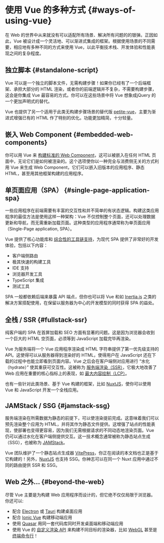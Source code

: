 # 使用 Vue 的多种方式 {#ways-of-using-vue}

在 Web 的世界中从来就没有可以适配所有场景、解决所有问题的的银弹。正因如此，Vue 被设计成一个灵活地、可以渐进式集成的框架。根据使用场景的不同需要，相应地有多种不同的方式来使用 Vue，以此平衡技术栈、开发体验和性能表现之间的复杂程度。

## 独立脚本 {#standalone-script}

Vue 可以是一个独立的脚本文件，无需构建步骤！如果你已经有了一个后端框架、承担大部分的 HTML 渲染，或者你的前端逻辑并不复杂，不需要构建步骤，这会是你集成 Vue 最容易的方式。你可以在这些场景中将 Vue 想象成jQuery 的一个更加声明式的替代。

Vue 也提供了另一个适用于此类无构建步骤场景的替代版 [petite-vue](https://github.com/vuejs/petite-vue)，主要为渐进式增强已有的 HTML 作了特别的优化。功能更加精简，十分轻量。

## 嵌入 Web Component {#embedded-web-components}

你可以用 Vue 来 [构建标准的 Web Component](/guide/extras/web-components)，这可以被嵌入在任何 HTML 页面中，无论它们是如何被渲染的。这个选项使你以一种完全与消费侧无关的方式利用 Vue 来生成 Web Component，它们可以嵌入旧版本的应用程序、静态 HTML，甚至用其他框架构建的应用程序。

## 单页面应用（SPA） {#single-page-application-spa}

一些应用程序在前端需要有丰富的交互性和并不简单的有状态逻辑。构建这类应用程序的最佳方法是使用这样一种架构：Vue 不仅控制整个页面，还可以处理数据更新和导航，而无需重新加载页面。这种类型的应用程序通常称为单页面应用（Single-Page application, SPA）。

Vue 提供了核心功能库和 [综合性的工具链支持](/guide/scaling-up/tooling)，为现代 SPA 提供了非常好的开发体验，包括以下内容：

- 客户端侧路由
- 极其快速的构建工具
- IDE 支持
- 浏览器开发工具
- TypeScript 集成
- 测试工具

SPA 一般都依赖后端来暴露 API 端点，但你也可以将 Vue 和如 [Inertia.js](https://inertiajs.com) 之类的解决方案搭配使用，在保留以服务器为中心的开发模型的同时获得 SPA 的益处。

## 全栈 / SSR {#fullstack-ssr}

纯客户端的 SPA 在首屏加载和 SEO 方面有显著的问题。这是因为浏览器会收到一个巨大的 HTML 空页面，必须等到 JavaScript 加载完毕再渲染。

Vue 为服务端将一个 Vue 应用程序渲染成 HTML 字符串提供了第一优先级支持的 API。这使得可以从服务器得到渲染好的 HTML，使得用户在 JavaScript 还在下载的过程中也能立即看到页面内容。Vue 之后会在客户端侧对应用进行 “水化（hydrate）” 使其重获可交互性。这被称为 [服务端渲染（SSR）](/guide/extras/ssr)，它极大地改善了 Web 应用在重要的核心指标上的表现，如 [最大内容绘制（LCP）](https://web.dev/lcp/)。

也有一些针对此类场景、基于 Vue 构建的框架，比如 [NuxtJS](https://v3.nuxtjs.org/)，使你可以使用 Vue 和 JavaScript 开发一个全栈应用。

## JAMStack / SSG {#jamstack-ssg}

服务端渲染在所需数据为静态的前提下，可以使渲染提前完成。这意味着我们可以预先渲染整个应用为 HTML，并将其作为静态文件提供。这增强了站点的性能表现，使部署也变得更容易，因为我们无需根据请求的不同动态地渲染页面。Vue 仍可以通过水化在客户端侧提供交互。这一技术概念通常被称为静态站点生成（SSG），也被称为 [JAMStack](https://jamstack.org/what-is-jamstack/)。

Vue 团队维护了一个静态站点生成器 [VitePress](https://vitepress.vuejs.org/)，你正在阅读的本文档也正是基于它构建的！另外，[NuxtJS](https://v3.nuxtjs.org/) 也支持 SSG。你神志可以在同一个 Nuxt 应用中通过不同的路由提供 SSR 和 SSG。

## Web 之外... {#beyond-the-web}

尽管 Vue 主要是为构建 Web 应用程序而设计的，但它绝不仅仅局限于浏览器。你还可以:

- 配合 [Electron](https://www.electronjs.org/) 或 [Tauri](https://tauri.studio/en/) 构建桌面应用
- 配合 [Ionic Vue](https://ionicframework.com/docs/vue/overview) 构建移动端应用
- 使用 [Quasar](https://quasar.dev/) 用同一套代码库同时开发桌面端和移动端应用
- 使用 Vue 的 [自定义渲染 API](/api/custom-renderer) 来构建不同目标的渲染器，比如 [WebGL](https://troisjs.github.io/) 甚至是 [终端命令行](https://github.com/ycmjason/vuminal)！
